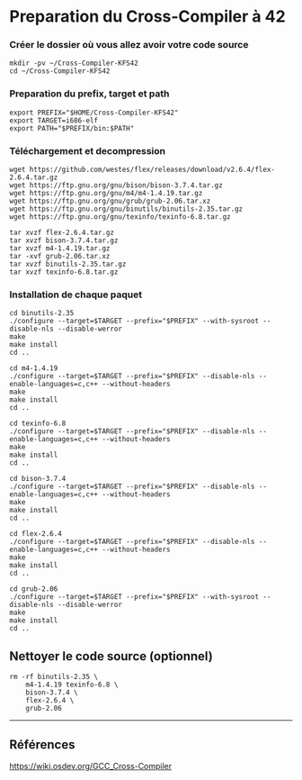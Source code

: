 # Preparation du Cross-Compiler à 42  

### Créer le dossier où vous allez avoir votre code source
```
mkdir -pv ~/Cross-Compiler-KFS42
cd ~/Cross-Compiler-KFS42
```

### Preparation du prefix, target et path
```
export PREFIX="$HOME/Cross-Compiler-KFS42"
export TARGET=i686-elf
export PATH="$PREFIX/bin:$PATH"
```

### Téléchargement et decompression
```
wget https://github.com/westes/flex/releases/download/v2.6.4/flex-2.6.4.tar.gz
wget https://ftp.gnu.org/gnu/bison/bison-3.7.4.tar.gz
wget https://ftp.gnu.org/gnu/m4/m4-1.4.19.tar.gz
wget https://ftp.gnu.org/gnu/grub/grub-2.06.tar.xz
wget https://ftp.gnu.org/gnu/binutils/binutils-2.35.tar.gz
wget https://ftp.gnu.org/gnu/texinfo/texinfo-6.8.tar.gz

tar xvzf flex-2.6.4.tar.gz
tar xvzf bison-3.7.4.tar.gz
tar xvzf m4-1.4.19.tar.gz
tar -xvf grub-2.06.tar.xz
tar xvzf binutils-2.35.tar.gz
tar xvzf texinfo-6.8.tar.gz
```

### Installation de chaque paquet
```
cd binutils-2.35
./configure --target=$TARGET --prefix="$PREFIX" --with-sysroot --disable-nls --disable-werror
make
make install
cd ..
```
```
cd m4-1.4.19
./configure --target=$TARGET --prefix="$PREFIX" --disable-nls --enable-languages=c,c++ --without-headers
make
make install
cd ..
```
```
cd texinfo-6.8
./configure --target=$TARGET --prefix="$PREFIX" --disable-nls --enable-languages=c,c++ --without-headers
make
make install
cd ..
```
```
cd bison-3.7.4
./configure --target=$TARGET --prefix="$PREFIX" --disable-nls --enable-languages=c,c++ --without-headers
make
make install
cd ..
```
```
cd flex-2.6.4
./configure --target=$TARGET --prefix="$PREFIX" --disable-nls --enable-languages=c,c++ --without-headers
make
make install
cd ..
```
```
cd grub-2.06
./configure --target=$TARGET --prefix="$PREFIX" --with-sysroot --disable-nls --disable-werror
make
make install
cd ..
```

## Nettoyer le code source (optionnel)
```
rm -rf binutils-2.35 \
    m4-1.4.19 texinfo-6.8 \
    bison-3.7.4 \
    flex-2.6.4 \
    grub-2.06
```

----
## Références
https://wiki.osdev.org/GCC_Cross-Compiler
